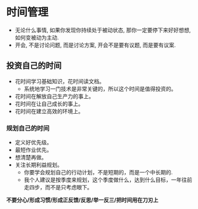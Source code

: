 # 时间管理

- 无论什么事情, 如果你发现你持续处于被动状态, 那你一定要停下来好好想想, 如何变被动为主动.
- 开会, 不是讨论问题, 而是讨论方案, 开会不是要有议题, 而是要有议案.


## 投资自己的时间
  - 花时间学习基础知识，花时间读文档。
    - 系统地学习一门技术是非常关键的，所以这个时间是值得投资的。
  - 花时间在解放自己生产力的事上。
  - 花时间在让自己成长的事上。
  - 花时间在建立高效的环境上。

### 规划自己的时间
  - 定义好优先级。
  - 最短作业优先。
  - 想清楚再做。
  - 关注长期利益规划。
    - 你要学会规划自己的行动计划，不是短期的，而是一个中长期的.
    - 我个人建议是按季度来规划，这个季度做什么，达到什么目标，一年往前走四步，而不是只考虑眼下。

**不要分心/形成习惯/形成正反馈/反思/举一反三/把时间用在刀刃上**


